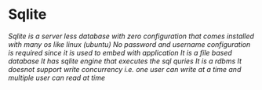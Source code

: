 # Sqlite
*Sqlite is a server less database with zero configuration that comes installed with many os like linux (ubuntu)*
*No password and username configuration is required since it is used to embed with application*
*It is a file based database*
*It has sqlite engine that executes the sql quries*
*It is a rdbms*
*It doesnot support write concurrency i.e. one user can write at a time and multiple user can read at time*

